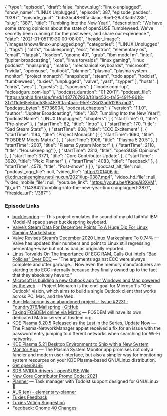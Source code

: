 {
  "type": "episode",
  "draft": false,
  "show_slug": "linux-unplugged",
  "show_name": "LINUX Unplugged",
  "episode": 387,
  "episode_padded": "0387",
  "episode_guid": "bd535c48-6ffa-4aac-95e1-28a13ad51285",
  "slug": "387",
  "title": "Tumbling Into the New Year!",
  "description": "We have some strong opinions about the state of openSUSE Tumbleweed. We've secretly been running it for the past week, and share our experience.",
  "date": "2021-01-05T19:30:00-08:00",
  "header_image": "/images/shows/linux-unplugged.png",
  "categories": [
    "LINUX Unplugged"
  ],
  "tags": [
    "btrfs",
    "bucklespring",
    "ecc",
    "electron",
    "elementary os",
    "email",
    "flatpak",
    "fosdem",
    "gnome 40",
    "grub",
    "ibm model m",
    "intel",
    "jupiter broadcasting",
    "kde",
    "linus torvalds",
    "linux gaming",
    "linux podcast",
    "mailspring",
    "matrix",
    "mechanical keyboards",
    "microsoft",
    "nvidia",
    "opensuse",
    "outlook",
    "planner",
    "plasma",
    "plasma system monitor",
    "project monarch",
    "snapshots",
    "steam",
    "todo apps",
    "todoist",
    "tumbleweed",
    "tuxies",
    "unplugged",
    "valve",
    "yast",
    "zypper"
  ],
  "hosts": [
    "chris",
    "wes"
  ],
  "guests": [],
  "sponsors": [
    "linode.com-lup",
    "acloudguru.com-lup"
  ],
  "podcast_duration": "01:20:11",
  "podcast_file": "https://aphid.fireside.fm/d/1437767933/f31a453c-fa15-491f-8618-3f71f1d565e5/bd535c48-6ffa-4aac-95e1-28a13ad51285.mp3",
  "podcast_bytes": 57736904,
  "podcast_chapters": {
    "version": "1.1.0",
    "author": "Jupiter Broadcasting",
    "title": "387: Tumbling Into the New Year!",
    "podcastName": "LINUX Unplugged",
    "chapters": [
      {
        "startTime": 0,
        "title": "Pre-show"
      },
      {
        "startTime": 62,
        "title": "Intro"
      },
      {
        "startTime": 170,
        "title": "Sad Steam Stats"
      },
      {
        "startTime": 608,
        "title": "ECC Excitement"
      },
      {
        "startTime": 1194,
        "title": "Project Monarch"
      },
      {
        "startTime": 1690,
        "title": "FOSDEM Meets Matrix"
      },
      {
        "startTime": 1906,
        "title": "Plasma 5.20.5"
      },
      {
        "startTime": 2007,
        "title": "Plasma System Monitor"
      },
      {
        "startTime": 2118,
        "title": "Housekeeping"
      },
      {
        "startTime": 2313,
        "title": "openSUSE Opinions"
      },
      {
        "startTime": 3771,
        "title": "Core Contributor Update"
      },
      {
        "startTime": 3920,
        "title": "Pick: Planner"
      },
      {
        "startTime": 4083,
        "title": "Feedback"
      },
      {
        "startTime": 4579,
        "title": "Post-show"
      }
    ]
  },
  "podcast_alt_file": null,
  "podcast_ogg_file": null,
  "video_file": "http://201406.jb-dl.cdn.scaleengine.net/linuxun/2021/lup-0387.mp4",
  "video_hd_file": null,
  "video_mobile_file": null,
  "youtube_link": "https://youtu.be/fKqqsAl3XyM",
  "jb_url": "/143842/tumbling-into-the-new-year-linux-unplugged-387/",
  "fireside_url": "/387"
}


### Episode Links

  * [bucklespring](https://github.com/zevv/bucklespring "bucklespring") — This project emulates the sound of my old faithful IBM Model-M space saver bucklespring keyboard.
  * [Valve’s Steam Data For December Points To A Huge Dip For Linux Gaming Marketshare](https://www.phoronix.com/scan.php?page=news_item&px=Valve-Steam-December-2020 "Valve’s Steam Data For December Points To A Huge Dip For Linux Gaming Marketshare")
  * [Valve Revises Steam’s December 2020 Linux Marketshare To 0.74%](https://www.phoronix.com/scan.php?page=news_item&px=Valve-Revises-December-2020 "Valve Revises Steam’s December 2020 Linux Marketshare To 0.74%") — Valve has updated their numbers and point to Linux still regressing percentage-wise but not as bad as originally reported.
  * [Linus Torvalds On The Importance Of ECC RAM, Calls Out Intel’s “Bad Policies” Over ECC](https://www.phoronix.com/scan.php?page=news_item&px=Linus-Torvalds-ECC "Linus Torvalds On The Importance Of ECC RAM, Calls Out Intel’s “Bad Policies” Over ECC") — "The arguments against ECC were always complete and utter garbage... Now even the memory manufacturers are starting to do ECC internally because they finally owned up to the fact that they absolutely have to."
  * [Microsoft is building a new Outlook app for Windows and Mac powered by the web](https://www.windowscentral.com/project-monarch-outlook-web-universal-email-client-microsoft "Microsoft is building a new Outlook app for Windows and Mac powered by the web") — Project Monarch is the end-goal for Microsoft's "One Outlook" vision, which aims to build a single Outlook client that works across PC, Mac, and the Web.
  * [Bug: Mailspring is an abandoned project. · Issue #2231 · Foundry376/Mailspring · GitHub](https://github.com/Foundry376/Mailspring/issues/2231#issuecomment-746742048 "Bug: Mailspring is an abandoned project. · Issue #2231 · Foundry376/Mailspring · GitHub")
  * [Taking FOSDEM online via Matrix](https://matrix.org/blog/2021/01/04/taking-fosdem-online-via-matrix "Taking FOSDEM online via Matrix") — FOSDEM will have its own dedicated Matrix server at fosdem.org.
  * [KDE Plasma 5.20.5 Released as the Last in the Series, Update Now](https://9to5linux.com/kde-plasma-5-20-5-released-as-the-last-in-the-series-update-now "KDE Plasma 5.20.5 Released as the Last in the Series, Update Now") — The Plasma-NetworkManager applet received a fix for an issue with the password entry jumping to different networks when searching for Wi-Fi networks.
  * [KDE Plasma 5.21 Desktop Environment to Ship with a New System Monitor App](https://9to5linux.com/kde-plasma-5-21-desktop-environment-to-ship-with-a-new-system-monitor-app "KDE Plasma 5.21 Desktop Environment to Ship with a New System Monitor App") — The Plasma System Monitor app promises not only a fancier and modern user interface, but also a simpler way for monitoring system resources on your KDE Plasma-based GNU/Linux distribution.
  * [Get openSUSE](https://software.opensuse.org/distributions/tumbleweed "Get openSUSE")
  * [SDB:NVIDIA drivers - openSUSE Wiki](https://en.opensuse.org/SDB:NVIDIA_drivers "SDB:NVIDIA drivers - openSUSE Wiki")
  * [New Core Contributor Promo Code: 2021](https://jupitersignal.memberful.com/checkout?plan=52946&coupon=2021 "New Core Contributor Promo Code: 2021")
  * [Planner](https://useplanner.com/ "Planner") — Task manager with Todoist support designed for GNU/Linux 🚀.
  * [AUR (en) - elementary-planner](https://aur.archlinux.org/packages/elementary-planner/ "AUR \(en\) - elementary-planner")
  * [Tuxies Feedback](https://slexy.org/view/s20Wtxeof8 "Tuxies Feedback")
  * [Tuxies Voting Suggestion](https://slexy.org/view/s2h19LW4WQ "Tuxies Voting Suggestion")
  * [Feedback: Gnome 40 Changes](https://slexy.org/view/s27DsPKqJi "Feedback: Gnome 40 Changes")


